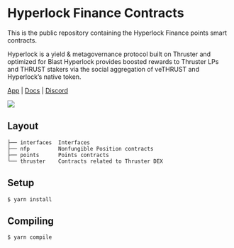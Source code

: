 # Hyperlock Finance Contracts

This is the public repository containing the Hyperlock Finance points smart contracts.

Hyperlock is a yield & metagovernance protocol built on Thruster and optimized for Blast
Hyperlock provides boosted rewards to Thruster LPs and THRUST stakers via the social aggregation of veTHRUST and Hyperlock’s native token.

[App](test.hyperlock.finance) | [Docs](https://docs.hyperlock.finance/about/about-hyperlock) | [Discord](https://discord.hyperlock.finance/)

<img src="https://pbs.twimg.com/media/GF18syqXYAAyXh-?format=jpg&name=large"/>

## Layout
```
├── interfaces  Interfaces 
├── nfp         Nonfungible Position contracts
├── points      Points contracts
└── thruster    Contracts related to Thruster DEX
```

## Setup
```
$ yarn install
```

## Compiling 
```
$ yarn compile 
```
